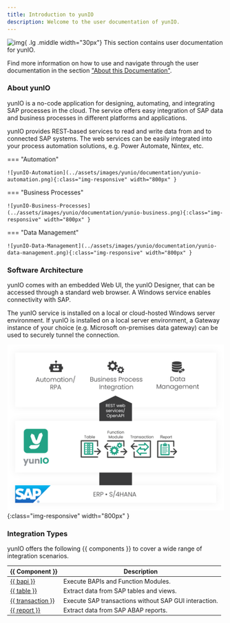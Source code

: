 ```yaml
---
title: Introduction to yunIO
description: Welcome to the user documentation of yunIO.
---
```


![img](site:assets/images/logos/theo-thumbs.png){ .lg .middle width="30px"} This section contains user documentation for yunIO. <br>

Find more information on how to use and navigate through the user documentation in the section ["About this Documentation"](about-this-documentation.md). 

### About yunIO

yunIO is a no-code application for designing, automating, and integrating SAP processes in the cloud.
The service offers easy integration of SAP data and business processes in different platforms and applications. 

yunIO provides REST-based services to read and write data from and to connected SAP systems. 
The web services can be easily integrated into your process automation solutions, e.g. Power Automate, Nintex, etc.

=== "Automation"

	![yunIO-Automation](../assets/images/yunio/documentation/yunio-automation.png){:class="img-responsive" width="800px" }

=== "Business Processes"

	![yunIO-Business-Processes](../assets/images/yunio/documentation/yunio-business.png){:class="img-responsive" width="800px" }

=== "Data Management"

	![yunIO-Data-Management](../assets/images/yunio/documentation/yunio-data-management.png){:class="img-responsive" width="800px" }


### Software Architecture

yunIO comes with an embedded Web UI, the yunIO Designer, that can be accessed through a standard web browser. A Windows service enables connectivity with SAP.

The yunIO service is installed on a local or cloud-hosted Windows server environment. 
If yunIO is installed on a local server environment, a Gateway instance of your choice (e.g. Microsoft on-premises data gateway) can be used to securely tunnel the connection. 

![yunIO-Components](../assets/images/yunio/documentation/theobald-software_architecture_yunio.png){:class="img-responsive" width="800px" }

### Integration Types

yunIO offers the following {{ components }} to cover a wide range of integration scenarios.


|  {{ Component }}  |  Description   |  
|----------|-------------|
| [{{ bapi }}](function-modules-and-bapis/index.md) | Execute BAPIs and Function Modules. |
| [{{ table }}](tables-and-views/index.md) | Extract data from SAP tables and views. |
| [{{ transaction }}](transactions/index.md) | Execute SAP transactions without SAP GUI interaction. |
| [{{ report }}](reports/index.md) | Extract data from SAP ABAP reports. | 


